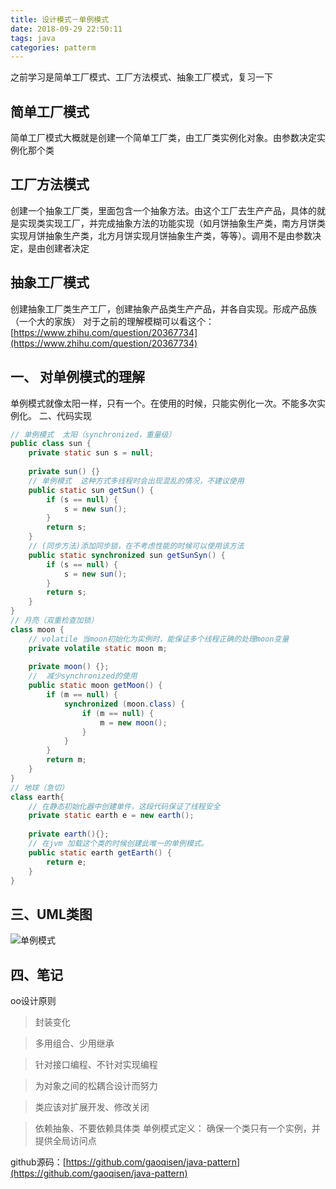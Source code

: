 ```yaml
---
title: 设计模式－单例模式
date: 2018-09-29 22:50:11
tags: java
categories: patterm
---
```

之前学习是简单工厂模式、工厂方法模式、抽象工厂模式，复习一下
## 简单工厂模式
简单工厂模式大概就是创建一个简单工厂类，由工厂类实例化对象。由参数决定实例化那个类
## 工厂方法模式
创建一个抽象工厂类，里面包含一个抽象方法。由这个工厂去生产产品，具体的就是实现类实现工厂，并完成抽象方法的功能实现（如月饼抽象生产类，南方月饼类实现月饼抽象生产类，北方月饼实现月饼抽象生产类，等等）。调用不是由参数决定，是由创建者决定
## 抽象工厂模式
创建抽象工厂类生产工厂，创建抽象产品类生产产品，并各自实现。形成产品族（一个大的家族）
对于之前的理解模糊可以看这个：[https://www.zhihu.com/question/20367734](https://www.zhihu.com/question/20367734)
## 一、 对单例模式的理解
单例模式就像太阳一样，只有一个。在使用的时候，只能实例化一次。不能多次实例化。
二、代码实现
```java
// 单例模式  太阳（synchronized，重量级）
public class sun {
	private static sun s = null;
	
	private sun() {}
	// 单例模式  这种方式多线程时会出现混乱的情况，不建议使用
	public static sun getSun() {
		if (s == null) {
			s = new sun();
		}
		return s;
	}
	// (同步方法)添加同步锁，在不考虑性能的时候可以使用该方法
	public static synchronized sun getSunSyn() {
		if (s == null) {
			s = new sun();
		}
		return s;
	}
}
// 月亮（双重检查加锁）
class moon {
	// volatile 当moon初始化为实例时，能保证多个线程正确的处理moon变量
	private volatile static moon m;
	
	private moon() {};
	//  减少synchronized的使用
	public static moon getMoon() {
		if (m == null) {
			synchronized (moon.class) {
				if (m == null) {
					m = new moon();
				}
			}
		}
		return m;
	}
}
// 地球（急切）
class earth{
	// 在静态初始化器中创建单件，这段代码保证了线程安全
	private static earth e = new earth();
	
	private earth(){};
	// 在jvm 加载这个类的时候创建此唯一的单例模式。
	public static earth getEarth() {
		return e;
	}
}
```
## 三、UML类图
![单例模式](https://upload-images.jianshu.io/upload_images/7172355-112d7b6958cc8047.png)

## 四、笔记
oo设计原则

> 封装变化

>  多用组合、少用继承

> 针对接口编程、不针对实现编程

> 为对象之间的松耦合设计而努力

> 类应该对扩展开发、修改关闭

> 依赖抽象、不要依赖具体类
单例模式定义：
> 确保一个类只有一个实例，并提供全局访问点

github源码：[https://github.com/gaoqisen/java-pattern](https://github.com/gaoqisen/java-pattern) 

